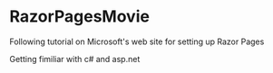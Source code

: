 # RazorPagesMovie

Following tutorial on Microsoft's web site for setting up Razor Pages

Getting fimiliar with c# and asp.net